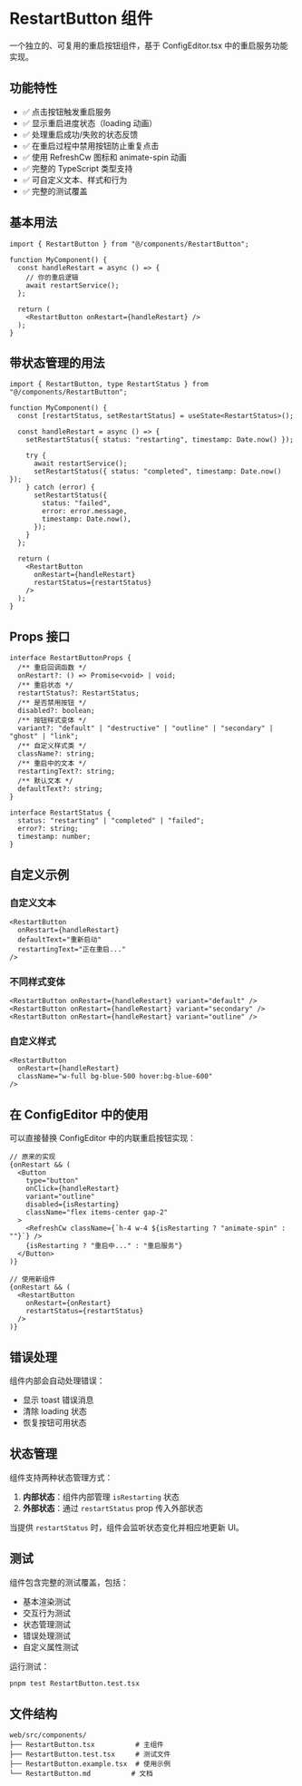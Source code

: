# RestartButton 组件

一个独立的、可复用的重启按钮组件，基于 ConfigEditor.tsx 中的重启服务功能实现。

## 功能特性

- ✅ 点击按钮触发重启服务
- ✅ 显示重启进度状态（loading 动画）
- ✅ 处理重启成功/失败的状态反馈
- ✅ 在重启过程中禁用按钮防止重复点击
- ✅ 使用 RefreshCw 图标和 animate-spin 动画
- ✅ 完整的 TypeScript 类型支持
- ✅ 可自定义文本、样式和行为
- ✅ 完整的测试覆盖

## 基本用法

```tsx
import { RestartButton } from "@/components/RestartButton";

function MyComponent() {
  const handleRestart = async () => {
    // 你的重启逻辑
    await restartService();
  };

  return (
    <RestartButton onRestart={handleRestart} />
  );
}
```

## 带状态管理的用法

```tsx
import { RestartButton, type RestartStatus } from "@/components/RestartButton";

function MyComponent() {
  const [restartStatus, setRestartStatus] = useState<RestartStatus>();

  const handleRestart = async () => {
    setRestartStatus({ status: "restarting", timestamp: Date.now() });
    
    try {
      await restartService();
      setRestartStatus({ status: "completed", timestamp: Date.now() });
    } catch (error) {
      setRestartStatus({
        status: "failed",
        error: error.message,
        timestamp: Date.now(),
      });
    }
  };

  return (
    <RestartButton
      onRestart={handleRestart}
      restartStatus={restartStatus}
    />
  );
}
```

## Props 接口

```tsx
interface RestartButtonProps {
  /** 重启回调函数 */
  onRestart?: () => Promise<void> | void;
  /** 重启状态 */
  restartStatus?: RestartStatus;
  /** 是否禁用按钮 */
  disabled?: boolean;
  /** 按钮样式变体 */
  variant?: "default" | "destructive" | "outline" | "secondary" | "ghost" | "link";
  /** 自定义样式类 */
  className?: string;
  /** 重启中的文本 */
  restartingText?: string;
  /** 默认文本 */
  defaultText?: string;
}

interface RestartStatus {
  status: "restarting" | "completed" | "failed";
  error?: string;
  timestamp: number;
}
```

## 自定义示例

### 自定义文本

```tsx
<RestartButton
  onRestart={handleRestart}
  defaultText="重新启动"
  restartingText="正在重启..."
/>
```

### 不同样式变体

```tsx
<RestartButton onRestart={handleRestart} variant="default" />
<RestartButton onRestart={handleRestart} variant="secondary" />
<RestartButton onRestart={handleRestart} variant="outline" />
```

### 自定义样式

```tsx
<RestartButton
  onRestart={handleRestart}
  className="w-full bg-blue-500 hover:bg-blue-600"
/>
```

## 在 ConfigEditor 中的使用

可以直接替换 ConfigEditor 中的内联重启按钮实现：

```tsx
// 原来的实现
{onRestart && (
  <Button
    type="button"
    onClick={handleRestart}
    variant="outline"
    disabled={isRestarting}
    className="flex items-center gap-2"
  >
    <RefreshCw className={`h-4 w-4 ${isRestarting ? "animate-spin" : ""}`} />
    {isRestarting ? "重启中..." : "重启服务"}
  </Button>
)}

// 使用新组件
{onRestart && (
  <RestartButton
    onRestart={onRestart}
    restartStatus={restartStatus}
  />
)}
```

## 错误处理

组件内部会自动处理错误：
- 显示 toast 错误消息
- 清除 loading 状态
- 恢复按钮可用状态

## 状态管理

组件支持两种状态管理方式：

1. **内部状态**：组件内部管理 `isRestarting` 状态
2. **外部状态**：通过 `restartStatus` prop 传入外部状态

当提供 `restartStatus` 时，组件会监听状态变化并相应地更新 UI。

## 测试

组件包含完整的测试覆盖，包括：
- 基本渲染测试
- 交互行为测试
- 状态管理测试
- 错误处理测试
- 自定义属性测试

运行测试：
```bash
pnpm test RestartButton.test.tsx
```

## 文件结构

```
web/src/components/
├── RestartButton.tsx          # 主组件
├── RestartButton.test.tsx     # 测试文件
├── RestartButton.example.tsx  # 使用示例
└── RestartButton.md          # 文档
```
